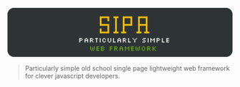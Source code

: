 ![SIPA Particularly simple web framework](logo_doc.svg)<br>

> Particularly simple old school single page lightweight web framework for clever javascript developers.
